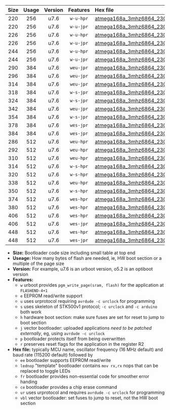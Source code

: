 |Size|Usage|Version|Features|Hex file|
|:-:|:-:|:-:|:-:|:--|
|220|256|u7.6|`w-u-hpr`|[atmega168a_3mhz6864_230400bps_ur.hex](https://raw.githubusercontent.com/stefanrueger/urboot/main//atmega168a_3mhz6864_230400bps_ur.hex)|
|220|256|u7.6|`w-u-jpr`|[atmega168a_3mhz6864_230400bps_ur_vbl.hex](https://raw.githubusercontent.com/stefanrueger/urboot/main//atmega168a_3mhz6864_230400bps_ur_vbl.hex)|
|226|256|u7.6|`w-u-hpr`|[atmega168a_3mhz6864_230400bps_lednop_ur.hex](https://raw.githubusercontent.com/stefanrueger/urboot/main//atmega168a_3mhz6864_230400bps_lednop_ur.hex)|
|226|256|u7.6|`w-u-jpr`|[atmega168a_3mhz6864_230400bps_lednop_ur_vbl.hex](https://raw.githubusercontent.com/stefanrueger/urboot/main//atmega168a_3mhz6864_230400bps_lednop_ur_vbl.hex)|
|244|256|u7.6|`w-u-hpr`|[atmega168a_3mhz6864_230400bps_lednop_fr_ur.hex](https://raw.githubusercontent.com/stefanrueger/urboot/main//atmega168a_3mhz6864_230400bps_lednop_fr_ur.hex)|
|244|256|u7.6|`w-u-jpr`|[atmega168a_3mhz6864_230400bps_lednop_fr_ur_vbl.hex](https://raw.githubusercontent.com/stefanrueger/urboot/main//atmega168a_3mhz6864_230400bps_lednop_fr_ur_vbl.hex)|
|290|384|u7.6|`weu-jpr`|[atmega168a_3mhz6864_230400bps_ee_ur_vbl.hex](https://raw.githubusercontent.com/stefanrueger/urboot/main//atmega168a_3mhz6864_230400bps_ee_ur_vbl.hex)|
|296|384|u7.6|`weu-jpr`|[atmega168a_3mhz6864_230400bps_ee_lednop_ur_vbl.hex](https://raw.githubusercontent.com/stefanrueger/urboot/main//atmega168a_3mhz6864_230400bps_ee_lednop_ur_vbl.hex)|
|314|384|u7.6|`weu-jpr`|[atmega168a_3mhz6864_230400bps_ee_lednop_fr_ur_vbl.hex](https://raw.githubusercontent.com/stefanrueger/urboot/main//atmega168a_3mhz6864_230400bps_ee_lednop_fr_ur_vbl.hex)|
|318|384|u7.6|`w-s-jpr`|[atmega168a_3mhz6864_230400bps_vbl.hex](https://raw.githubusercontent.com/stefanrueger/urboot/main//atmega168a_3mhz6864_230400bps_vbl.hex)|
|324|384|u7.6|`w-s-jpr`|[atmega168a_3mhz6864_230400bps_lednop_vbl.hex](https://raw.githubusercontent.com/stefanrueger/urboot/main//atmega168a_3mhz6864_230400bps_lednop_vbl.hex)|
|342|384|u7.6|`weu-jpr`|[atmega168a_3mhz6864_230400bps_ee_lednop_fr_ce_ur_vbl.hex](https://raw.githubusercontent.com/stefanrueger/urboot/main//atmega168a_3mhz6864_230400bps_ee_lednop_fr_ce_ur_vbl.hex)|
|354|384|u7.6|`w-s-jpr`|[atmega168a_3mhz6864_230400bps_lednop_fr_vbl.hex](https://raw.githubusercontent.com/stefanrueger/urboot/main//atmega168a_3mhz6864_230400bps_lednop_fr_vbl.hex)|
|378|384|u7.6|`wes-jpr`|[atmega168a_3mhz6864_230400bps_ee_vbl.hex](https://raw.githubusercontent.com/stefanrueger/urboot/main//atmega168a_3mhz6864_230400bps_ee_vbl.hex)|
|384|384|u7.6|`wes-jpr`|[atmega168a_3mhz6864_230400bps_ee_lednop_vbl.hex](https://raw.githubusercontent.com/stefanrueger/urboot/main//atmega168a_3mhz6864_230400bps_ee_lednop_vbl.hex)|
|286|512|u7.6|`weu-hpr`|[atmega168a_3mhz6864_230400bps_ee_ur.hex](https://raw.githubusercontent.com/stefanrueger/urboot/main//atmega168a_3mhz6864_230400bps_ee_ur.hex)|
|292|512|u7.6|`weu-hpr`|[atmega168a_3mhz6864_230400bps_ee_lednop_ur.hex](https://raw.githubusercontent.com/stefanrueger/urboot/main//atmega168a_3mhz6864_230400bps_ee_lednop_ur.hex)|
|310|512|u7.6|`weu-hpr`|[atmega168a_3mhz6864_230400bps_ee_lednop_fr_ur.hex](https://raw.githubusercontent.com/stefanrueger/urboot/main//atmega168a_3mhz6864_230400bps_ee_lednop_fr_ur.hex)|
|314|512|u7.6|`w-s-hpr`|[atmega168a_3mhz6864_230400bps.hex](https://raw.githubusercontent.com/stefanrueger/urboot/main//atmega168a_3mhz6864_230400bps.hex)|
|320|512|u7.6|`w-s-hpr`|[atmega168a_3mhz6864_230400bps_lednop.hex](https://raw.githubusercontent.com/stefanrueger/urboot/main//atmega168a_3mhz6864_230400bps_lednop.hex)|
|338|512|u7.6|`weu-hpr`|[atmega168a_3mhz6864_230400bps_ee_lednop_fr_ce_ur.hex](https://raw.githubusercontent.com/stefanrueger/urboot/main//atmega168a_3mhz6864_230400bps_ee_lednop_fr_ce_ur.hex)|
|350|512|u7.6|`w-s-hpr`|[atmega168a_3mhz6864_230400bps_lednop_fr.hex](https://raw.githubusercontent.com/stefanrueger/urboot/main//atmega168a_3mhz6864_230400bps_lednop_fr.hex)|
|374|512|u7.6|`wes-hpr`|[atmega168a_3mhz6864_230400bps_ee.hex](https://raw.githubusercontent.com/stefanrueger/urboot/main//atmega168a_3mhz6864_230400bps_ee.hex)|
|380|512|u7.6|`wes-hpr`|[atmega168a_3mhz6864_230400bps_ee_lednop.hex](https://raw.githubusercontent.com/stefanrueger/urboot/main//atmega168a_3mhz6864_230400bps_ee_lednop.hex)|
|406|512|u7.6|`wes-hpr`|[atmega168a_3mhz6864_230400bps_ee_lednop_fr.hex](https://raw.githubusercontent.com/stefanrueger/urboot/main//atmega168a_3mhz6864_230400bps_ee_lednop_fr.hex)|
|406|512|u7.6|`wes-jpr`|[atmega168a_3mhz6864_230400bps_ee_lednop_fr_vbl.hex](https://raw.githubusercontent.com/stefanrueger/urboot/main//atmega168a_3mhz6864_230400bps_ee_lednop_fr_vbl.hex)|
|448|512|u7.6|`wes-hpr`|[atmega168a_3mhz6864_230400bps_ee_lednop_fr_ce.hex](https://raw.githubusercontent.com/stefanrueger/urboot/main//atmega168a_3mhz6864_230400bps_ee_lednop_fr_ce.hex)|
|448|512|u7.6|`wes-jpr`|[atmega168a_3mhz6864_230400bps_ee_lednop_fr_ce_vbl.hex](https://raw.githubusercontent.com/stefanrueger/urboot/main//atmega168a_3mhz6864_230400bps_ee_lednop_fr_ce_vbl.hex)|

- **Size:** Bootloader code size including small table at top end
- **Useage:** How many bytes of flash are needed, ie, HW boot section or a multiple of the page size
- **Version:** For example, u7.6 is an urboot version, o5.2 is an optiboot version
- **Features:**
  + `w` urboot provides `pgm_write_page(sram, flash)` for the application at `FLASHEND-4+1`
  + `e` EEPROM read/write support
  + `u` uses urprotocol requiring `avrdude -c urclock` for programming
  + `s` uses skeleton of STK500v1 protocol; `-c urclock` and `-c arduino` both work
  + `h` hardware boot section: make sure fuses are set for reset to jump to boot section
  + `j` vector bootloader: uploaded applications *need to be patched externally*, eg, using `avrdude -c urclock`
  + `p` bootloader protects itself from being overwritten
  + `r` preserves reset flags for the application in the register R2
- **Hex file:** typically MCU name, oscillator frequency (16 MHz default) and baud rate (115200 default) followed by
  + `ee` bootloader supports EEPROM read/write
  + `lednop` "template" bootloader contains `mov rx,rx` nops that can be replaced to toggle LEDs
  + `fr` bootloader provides non-essential code for smoother error handing
  + `ce` bootloader provides a chip erase command
  + `ur` uses urprotocol and requires `avrdude -c urclock` for programming
  + `vbl` vector bootloader: set fuses to jump to reset, not the HW boot section
